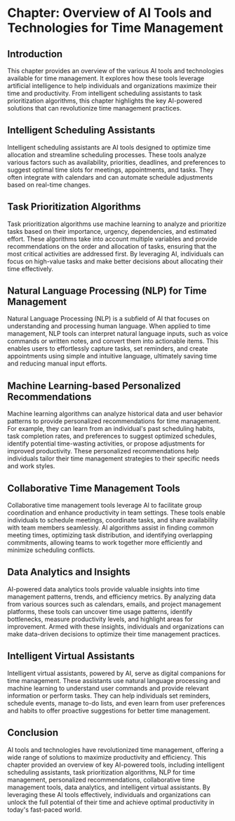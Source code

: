 Chapter: Overview of AI Tools and Technologies for Time Management
==================================================================

Introduction
------------

This chapter provides an overview of the various AI tools and technologies available for time management. It explores how these tools leverage artificial intelligence to help individuals and organizations maximize their time and productivity. From intelligent scheduling assistants to task prioritization algorithms, this chapter highlights the key AI-powered solutions that can revolutionize time management practices.

Intelligent Scheduling Assistants
---------------------------------

Intelligent scheduling assistants are AI tools designed to optimize time allocation and streamline scheduling processes. These tools analyze various factors such as availability, priorities, deadlines, and preferences to suggest optimal time slots for meetings, appointments, and tasks. They often integrate with calendars and can automate schedule adjustments based on real-time changes.

Task Prioritization Algorithms
------------------------------

Task prioritization algorithms use machine learning to analyze and prioritize tasks based on their importance, urgency, dependencies, and estimated effort. These algorithms take into account multiple variables and provide recommendations on the order and allocation of tasks, ensuring that the most critical activities are addressed first. By leveraging AI, individuals can focus on high-value tasks and make better decisions about allocating their time effectively.

Natural Language Processing (NLP) for Time Management
-----------------------------------------------------

Natural Language Processing (NLP) is a subfield of AI that focuses on understanding and processing human language. When applied to time management, NLP tools can interpret natural language inputs, such as voice commands or written notes, and convert them into actionable items. This enables users to effortlessly capture tasks, set reminders, and create appointments using simple and intuitive language, ultimately saving time and reducing manual input efforts.

Machine Learning-based Personalized Recommendations
---------------------------------------------------

Machine learning algorithms can analyze historical data and user behavior patterns to provide personalized recommendations for time management. For example, they can learn from an individual's past scheduling habits, task completion rates, and preferences to suggest optimized schedules, identify potential time-wasting activities, or propose adjustments for improved productivity. These personalized recommendations help individuals tailor their time management strategies to their specific needs and work styles.

Collaborative Time Management Tools
-----------------------------------

Collaborative time management tools leverage AI to facilitate group coordination and enhance productivity in team settings. These tools enable individuals to schedule meetings, coordinate tasks, and share availability with team members seamlessly. AI algorithms assist in finding common meeting times, optimizing task distribution, and identifying overlapping commitments, allowing teams to work together more efficiently and minimize scheduling conflicts.

Data Analytics and Insights
---------------------------

AI-powered data analytics tools provide valuable insights into time management patterns, trends, and efficiency metrics. By analyzing data from various sources such as calendars, emails, and project management platforms, these tools can uncover time usage patterns, identify bottlenecks, measure productivity levels, and highlight areas for improvement. Armed with these insights, individuals and organizations can make data-driven decisions to optimize their time management practices.

Intelligent Virtual Assistants
------------------------------

Intelligent virtual assistants, powered by AI, serve as digital companions for time management. These assistants use natural language processing and machine learning to understand user commands and provide relevant information or perform tasks. They can help individuals set reminders, schedule events, manage to-do lists, and even learn from user preferences and habits to offer proactive suggestions for better time management.

Conclusion
----------

AI tools and technologies have revolutionized time management, offering a wide range of solutions to maximize productivity and efficiency. This chapter provided an overview of key AI-powered tools, including intelligent scheduling assistants, task prioritization algorithms, NLP for time management, personalized recommendations, collaborative time management tools, data analytics, and intelligent virtual assistants. By leveraging these AI tools effectively, individuals and organizations can unlock the full potential of their time and achieve optimal productivity in today's fast-paced world.
